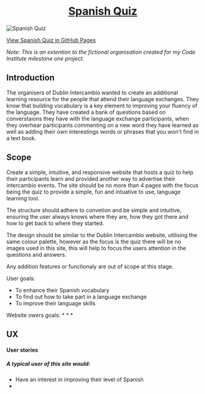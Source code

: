 <h1 align="center">
  <a href="https://donnaib.github.io/spanish_quiz/">Spanish Quiz</a>
</h1>

![Spanish Quiz](documentation/additional_images/multi_device_view.png)

[View Spanish Quiz in GitHub Pages](https://donnaib.github.io/spanish_quiz/)


*Note: This is an extention to the fictional organisation created for my Code Institute milestone one project.*

## Introduction
The organisers of Dublin Intercambio wanted to create an additional learning resource for the people that attend their language
exchanges.  They know that building vocabulary is a key element to improving your fluency of the language. They have created a bank of 
questions based on converstaions they have with the language exchange participants, when they overhear participants commenting on a new
word they have learned as well as adding their own interestings words or phrases that you won't find in a text book.

## Scope 

Create a simple, intuitive, and responsive website that hosts a quiz to help their participants learn and provided another way to advertise their intercambio events. 
The site should be no more than 4 pages with the focus being the quiz to provide a simple, fun and intuative to use, language learning tool.  

The structure should adhere to convetion and be simple and intuitive, ensuring the user always knows where they are, how they got there and how to get back to 
where they started.

The design should be similar to the Dublin Intercambio website, utilising the same colour palette, however as the focus is the quiz there will be no images used in this site, this will help to
focus the users attention in the questions and answers.

Any addition features or functionaly are out of scope at this stage.

User goals:
* To enhance their Spanish vocabulary
* To find out how to take part in a language exchange
* To improve their language skills

Website owers goals:
* 
* 
* 
 
## UX

#### User stories

##### A typical user of this site would:
* Have an interest in improving their level of Spanish
*